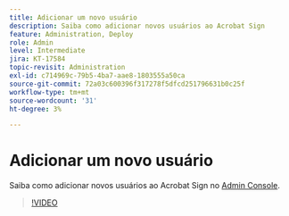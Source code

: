 ```yaml
---
title: Adicionar um novo usuário
description: Saiba como adicionar novos usuários ao Acrobat Sign
feature: Administration, Deploy
role: Admin
level: Intermediate
jira: KT-17584
topic-revisit: Administration
exl-id: c714969c-79b5-4ba7-aae8-1803555a50ca
source-git-commit: 72a03c600396f317278f5dfcd251796631b0c25f
workflow-type: tm+mt
source-wordcount: '31'
ht-degree: 3%

---
```


# Adicionar um novo usuário

Saiba como adicionar novos usuários ao Acrobat Sign no [Admin Console](https://adminconsole.adobe.com/br/).

>[!VIDEO](https://video.tv.adobe.com/v/3453158?quality=12&learn=on&hidetitle=true)
